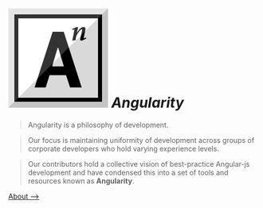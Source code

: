 # ![](assets/logo.png) *Angularity*

> Angularity is a philosophy of development.

> Our focus is maintaining uniformity of development across groups of corporate developers who hold varying experience levels.

> Our contributors hold a collective vision of best-practice Angular-js development and have condensed this into a set of tools and resources known as **Angularity**.

[About &#x27F6;](about.md)